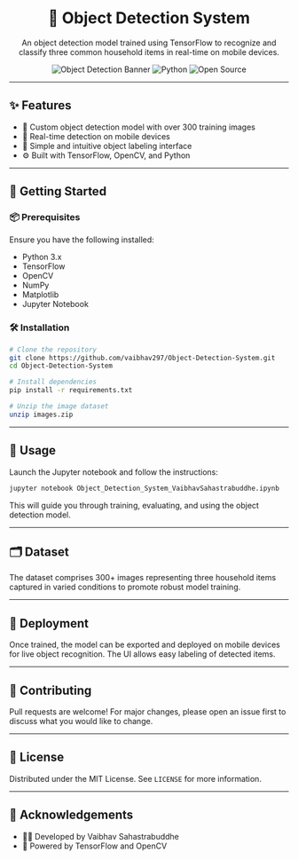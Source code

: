 
<div align="center">

# 🧠 Object Detection System

An object detection model trained using TensorFlow to recognize and classify three common household items in real-time on mobile devices.

![Object Detection Banner](https://img.shields.io/badge/TensorFlow-Model-orange?style=for-the-badge&logo=tensorflow)
![Python](https://img.shields.io/badge/Python-3.x-blue?style=for-the-badge&logo=python)
![Open Source](https://img.shields.io/badge/Open%20Source-Yes-brightgreen?style=for-the-badge&logo=github)

</div>

---

## ✨ Features

- 📸 Custom object detection model with over 300 training images
- 📱 Real-time detection on mobile devices
- 🧩 Simple and intuitive object labeling interface
- ⚙️ Built with TensorFlow, OpenCV, and Python

---

## 🚀 Getting Started

### 📦 Prerequisites

Ensure you have the following installed:

- Python 3.x
- TensorFlow
- OpenCV
- NumPy
- Matplotlib
- Jupyter Notebook

### 🛠️ Installation

```bash
# Clone the repository
git clone https://github.com/vaibhav297/Object-Detection-System.git
cd Object-Detection-System

# Install dependencies
pip install -r requirements.txt

# Unzip the image dataset
unzip images.zip
```

---

## 🧪 Usage

Launch the Jupyter notebook and follow the instructions:

```bash
jupyter notebook Object_Detection_System_VaibhavSahastrabuddhe.ipynb
```

This will guide you through training, evaluating, and using the object detection model.

---

## 🗂️ Dataset

The dataset comprises 300+ images representing three household items captured in varied conditions to promote robust model training.

---

## 📱 Deployment

Once trained, the model can be exported and deployed on mobile devices for live object recognition. The UI allows easy labeling of detected items.

---

## 🤝 Contributing

Pull requests are welcome! For major changes, please open an issue first to discuss what you would like to change.

---

## 📄 License

Distributed under the MIT License. See `LICENSE` for more information.

---

## 🙏 Acknowledgements

- 👨‍💻 Developed by Vaibhav Sahastrabuddhe
- 🧠 Powered by TensorFlow and OpenCV

